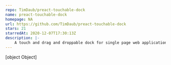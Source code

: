 ```yaml
---
repo: TimDaub/preact-touchable-dock
name: preact-touchable-dock
homepage: NA
url: https://github.com/TimDaub/preact-touchable-dock
stars: 21
starredAt: 2020-12-07T17:30:13Z
description: |-
    A touch and drag and droppable dock for single page web applications.
---
```


[object Object]
